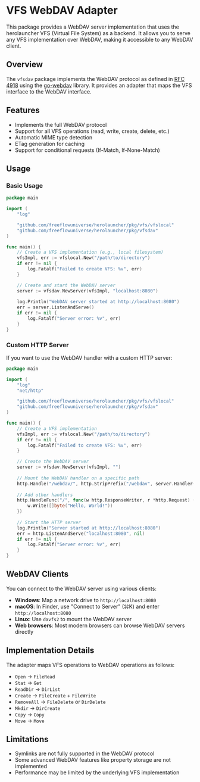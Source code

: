# VFS WebDAV Adapter

This package provides a WebDAV server implementation that uses the herolauncher VFS (Virtual File System) as a backend. It allows you to serve any VFS implementation over WebDAV, making it accessible to any WebDAV client.

## Overview

The `vfsdav` package implements the WebDAV protocol as defined in [RFC 4918](https://tools.ietf.org/html/rfc4918) using the [go-webdav](https://github.com/emersion/go-webdav) library. It provides an adapter that maps the VFS interface to the WebDAV interface.

## Features

- Implements the full WebDAV protocol
- Support for all VFS operations (read, write, create, delete, etc.)
- Automatic MIME type detection
- ETag generation for caching
- Support for conditional requests (If-Match, If-None-Match)

## Usage

### Basic Usage

```go
package main

import (
    "log"

    "github.com/freeflowuniverse/herolauncher/pkg/vfs/vfslocal"
    "github.com/freeflowuniverse/herolauncher/pkg/vfsdav"
)

func main() {
    // Create a VFS implementation (e.g., local filesystem)
    vfsImpl, err := vfslocal.New("/path/to/directory")
    if err != nil {
        log.Fatalf("Failed to create VFS: %v", err)
    }

    // Create and start the WebDAV server
    server := vfsdav.NewServer(vfsImpl, "localhost:8080")
    
    log.Println("WebDAV server started at http://localhost:8080")
    err = server.ListenAndServe()
    if err != nil {
        log.Fatalf("Server error: %v", err)
    }
}
```

### Custom HTTP Server

If you want to use the WebDAV handler with a custom HTTP server:

```go
package main

import (
    "log"
    "net/http"

    "github.com/freeflowuniverse/herolauncher/pkg/vfs/vfslocal"
    "github.com/freeflowuniverse/herolauncher/pkg/vfsdav"
)

func main() {
    // Create a VFS implementation
    vfsImpl, err := vfslocal.New("/path/to/directory")
    if err != nil {
        log.Fatalf("Failed to create VFS: %v", err)
    }

    // Create the WebDAV server
    server := vfsdav.NewServer(vfsImpl, "")
    
    // Mount the WebDAV handler on a specific path
    http.Handle("/webdav/", http.StripPrefix("/webdav", server.Handler()))
    
    // Add other handlers
    http.HandleFunc("/", func(w http.ResponseWriter, r *http.Request) {
        w.Write([]byte("Hello, World!"))
    })
    
    // Start the HTTP server
    log.Println("Server started at http://localhost:8080")
    err = http.ListenAndServe("localhost:8080", nil)
    if err != nil {
        log.Fatalf("Server error: %v", err)
    }
}
```

## WebDAV Clients

You can connect to the WebDAV server using various clients:

- **Windows**: Map a network drive to `http://localhost:8080`
- **macOS**: In Finder, use "Connect to Server" (⌘K) and enter `http://localhost:8080`
- **Linux**: Use `davfs2` to mount the WebDAV server
- **Web browsers**: Most modern browsers can browse WebDAV servers directly

## Implementation Details

The adapter maps VFS operations to WebDAV operations as follows:

- `Open` → `FileRead`
- `Stat` → `Get`
- `ReadDir` → `DirList`
- `Create` → `FileCreate` + `FileWrite`
- `RemoveAll` → `FileDelete` or `DirDelete`
- `Mkdir` → `DirCreate`
- `Copy` → `Copy`
- `Move` → `Move`

## Limitations

- Symlinks are not fully supported in the WebDAV protocol
- Some advanced WebDAV features like property storage are not implemented
- Performance may be limited by the underlying VFS implementation
